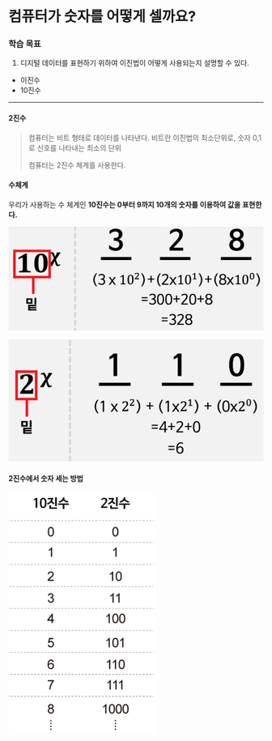 # 컴퓨터가 숫자를 어떻게 셀까요?

### 학습 목표

1. 디지털 데이터를 표현하기 위하여 이진법이 어떻게 사용되는지 설명할 수 있다.

* 이진수
* 10진수

---

#### 2진수

> 컴퓨터는 비트 형태로 데이터를 나타낸다. 비트란 이진법의 최소단위로, 숫자 0,1로 신호를 나타내는 최소의 단위
>
> 컴퓨터는 2진수 체계를 사용한다.

#### 수체계

우리가 사용하는 수 체계인 **10진수는 0부터 9까지 10개의 숫자를 이용하여 값을 표현한다.**

![image-20210927152828139](md-images/image-20210927152828139.png)

![image-20210927152842340](md-images/image-20210927152842340.png)

#### 2진수에서 숫자 세는 방법

![image-20210927152926203](md-images/image-20210927152926203.png)